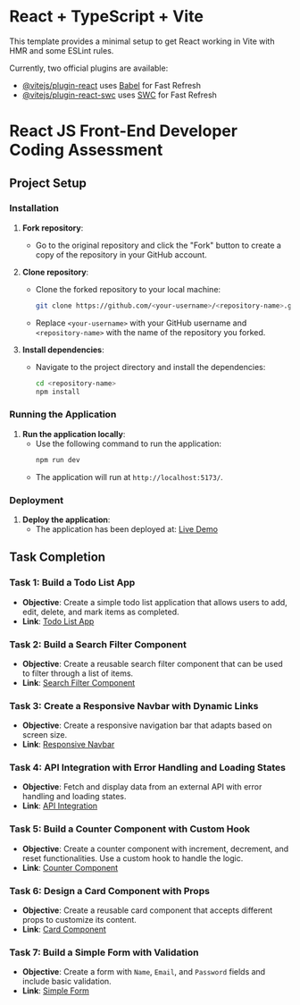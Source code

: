 # React + TypeScript + Vite

This template provides a minimal setup to get React working in Vite with HMR and some ESLint rules.

Currently, two official plugins are available:

- [@vitejs/plugin-react](https://github.com/vitejs/vite-plugin-react/blob/main/packages/plugin-react/README.md) uses [Babel](https://babeljs.io/) for Fast Refresh
- [@vitejs/plugin-react-swc](https://github.com/vitejs/vite-plugin-react-swc) uses [SWC](https://swc.rs/) for Fast Refresh

# React JS Front-End Developer Coding Assessment

## Project Setup

### Installation

1. **Fork repository**:

   - Go to the original repository and click the "Fork" button to create a copy of the repository in your GitHub account.

2. **Clone repository**:

   - Clone the forked repository to your local machine:
     ```sh
     git clone https://github.com/<your-username>/<repository-name>.git
     ```
   - Replace `<your-username>` with your GitHub username and `<repository-name>` with the name of the repository you forked.

3. **Install dependencies**:
   - Navigate to the project directory and install the dependencies:
     ```sh
     cd <repository-name>
     npm install
     ```

### Running the Application

1. **Run the application locally**:
   - Use the following command to run the application:
     ```sh
     npm run dev
     ```
   - The application will run at `http://localhost:5173/`.

### Deployment

1. **Deploy the application**:
   - The application has been deployed at: [Live Demo](https://your-live-demo-link)

## Task Completion

### Task 1: Build a Todo List App

- **Objective**: Create a simple todo list application that allows users to add, edit, delete, and mark items as completed.
- **Link**: [Todo List App](http://localhost:5173/todo)

### Task 2: Build a Search Filter Component

- **Objective**: Create a reusable search filter component that can be used to filter through a list of items.
- **Link**: [Search Filter Component](http://localhost:5173/search)

### Task 3: Create a Responsive Navbar with Dynamic Links

- **Objective**: Create a responsive navigation bar that adapts based on screen size.
- **Link**: [Responsive Navbar](http://localhost:5173/navbar)

### Task 4: API Integration with Error Handling and Loading States

- **Objective**: Fetch and display data from an external API with error handling and loading states.
- **Link**: [API Integration](http://localhost:5173/api)

### Task 5: Build a Counter Component with Custom Hook

- **Objective**: Create a counter component with increment, decrement, and reset functionalities. Use a custom hook to handle the logic.
- **Link**: [Counter Component](http://localhost:5173/counter)

### Task 6: Design a Card Component with Props

- **Objective**: Create a reusable card component that accepts different props to customize its content.
- **Link**: [Card Component](http://localhost:5173/card)

### Task 7: Build a Simple Form with Validation

- **Objective**: Create a form with `Name`, `Email`, and `Password` fields and include basic validation.
- **Link**: [Simple Form](http://localhost:5173/form)

```

```

